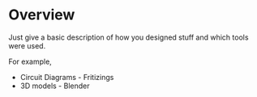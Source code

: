 # Overview

Just give a basic description of how you designed stuff and which tools were used. 

For example,

- Circuit Diagrams - Fritizings
- 3D models - Blender
